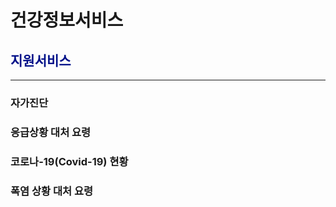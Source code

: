# 건강정보서비스



## <span style="color:#011189">지원서비스</span>
______________________________________________
### 자가진단
### 응급상황 대처 요령
### 코로나-19(Covid-19) 현황
### 폭염 상황 대처 요령




